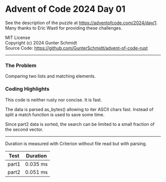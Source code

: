 # Advent of Code 2024 Day 01

See the description of the puzzle at <https://adventofcode.com/2024/day/1>.  
Many thanks to Eric Wastl for providing these challenges.

MIT License  
Copyright (c) 2024 Gunter Schmidt  
Source Code: <https://github.com/GunterSchmidt/advent-of-code-rust>

---
### The Problem

Comparing two lists and matching elements.

### Coding Highlights

This code is neither rusty nor concise. It is fast.

The data is parsed as_bytes() allowing to iter ASCII chars fast.
Instead of split a match function is used to save some time.

Since part2 data is sorted, the search can be limited to a small fraction of the second vector.

---
Duration is measured with Criterion without file read but with parsing.

| Test  | Duration |
| ----- | -------- |
| part1 | 0.035 ms |
| part2 | 0.051 ms |

